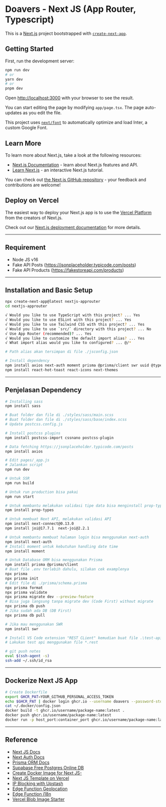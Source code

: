 # Doavers - Next JS (App Router, Typescript)

This is a [Next.js](https://nextjs.org/) project bootstrapped with [`create-next-app`](https://github.com/vercel/next.js/tree/canary/packages/create-next-app).

## Getting Started

First, run the development server:

```bash
npm run dev
# or
yarn dev
# or
pnpm dev
```

Open [http://localhost:3000](http://localhost:3000) with your browser to see the result.

You can start editing the page by modifying `app/page.tsx`. The page auto-updates as you edit the file.

This project uses [`next/font`](https://nextjs.org/docs/basic-features/font-optimization) to automatically optimize and load Inter, a custom Google Font.

## Learn More

To learn more about Next.js, take a look at the following resources:

- [Next.js Documentation](https://nextjs.org/docs) - learn about Next.js features and API.
- [Learn Next.js](https://nextjs.org/learn) - an interactive Next.js tutorial.

You can check out [the Next.js GitHub repository](https://github.com/vercel/next.js/) - your feedback and contributions are welcome!

## Deploy on Vercel

The easiest way to deploy your Next.js app is to use the [Vercel Platform](https://vercel.com/new?utm_medium=default-template&filter=next.js&utm_source=create-next-app&utm_campaign=create-next-app-readme) from the creators of Next.js.

Check out our [Next.js deployment documentation](https://nextjs.org/docs/deployment) for more details.

---

## Requirement

- Node JS v16
- Fake API Posts (<https://jsonplaceholder.typicode.com/posts>)
- Fake API Products (<https://fakestoreapi.com/products>)

---

## Installation and Basic Setup

```sh
npx create-next-app@latest nextjs-approuter
cd nextjs-approuter

√ Would you like to use TypeScript with this project? ... Yes
√ Would you like to use ESLint with this project? ... Yes
√ Would you like to use Tailwind CSS with this project? ... Yes
√ Would you like to use `src/` directory with this project? ... No
√ Use App Router (recommended)? ... Yes
√ Would you like to customize the default import alias? ... Yes
√ What import alias would you like to configured? ... @/*

# Path alias akan tersimpan di file ./jsconfig.json

# Install dependency
npm install axios next-auth moment prisma @prisma/client swr uuid @types/uuid zod openai bcryptjs @types/bcryptjs
npm install react-hot-toast react-icons next-themes

```

---

## Penjelasan Dependency

```sh
# Installing sass
npm install sass

# Buat folder dan file di ./styles/sass/main.scss
# Buat folder dan file di ./styles/sass/base/index.scss
# Update postcss.config.js

# Install postcss plugins
npm install postcss-import cssnano postcss-plugin

# Data fetching https://jsonplaceholder.typicode.com/posts
npm install axios

# Edit pages/_app.js
# Jalankan script
npm run dev

# Untuk SSR
npm run build

# Untuk run production bisa pakai
npm run start

# Untuk membantu melakukan validasi tipe data bisa menginstall prop-types
npm install prop-types

# Untuk membuat Next API, melakukan validasi API
npm install next-connect@0.13.0
npm install joi@17.7.1  next-joi@2.2.1

# Untuk membantu membuat halaman login bisa menggunakan next-auth
npm install next-auth
# Install moment untuk kebutuhan handling date time
npm install moment

# Untuk Database ORM bisa menggunakan Prisma
npm install prisma @prisma/client
# Buat file .env terlebih dahulu, silakan cek examplenya
npx prisma
npx prisma init
# Edit file di ./prisma/schema.prisma
npx prisma format
npx prisma validate
npx prisma migrate dev --preview-feature
# Bisa juga langsung tanpa migrate dev (Code First) without migrate
npx prisma db push
# Jika sudah ada DB (DB First)
npx prisma db pull

# Jika mau menggunakan SWR
npm install swr

# Install VS Code extension "REST CLient" kemudian buat file .\test-api.rest
# Lakukan test api menggunakan file *.rest

# git push notes
eval $(ssh-agent -s)
ssh-add ~/.ssh/id_rsa
```

---

## Dockerize Next JS App

```sh
# Create Dockerfile
export GHCR_PAT=YOUR_GITHUB_PERSONAL_ACCESS_TOKEN
echo $GHCR_PAT | docker login ghcr.io --username doavers --password-stdin
cat ~/.docker/config.json
docker build -t ghcr.io/username/package-name:latest .
docker push ghcr.io/username/package-name:latest
docker run -p host_port:container_port ghcr.io/username/package-name:latest
```

---

## Reference

- [Next JS Docs](https://nextjs.org/docs)
- [Next Auth Docs](https://next-auth.js.org/getting-started/introduction)
- [Prisma ORM Docs](https://www.prisma.io/docs)
- [Supabase Free Postgres Online DB](https://supabase.com/)
- [Create Docker Image for Next JS-](https://blog.tericcabrel.com/create-docker-image-nextjs-application/)
- [Next JS Template on Vercel](https://vercel.com/templates?framework=next.js)
- [IP Blocking with Upstash](https://vercel.com/templates/next.js/ip-blocking)
- [Edge Function Geolocation](https://vercel.com/templates/next.js/edge-functions-geolocation)
- [Edge Function i18n](https://vercel.com/templates/next.js/edge-functions-i18n)
- [Vercel Blob Image Starter](https://vercel.com/templates/next.js/blob-starter)
